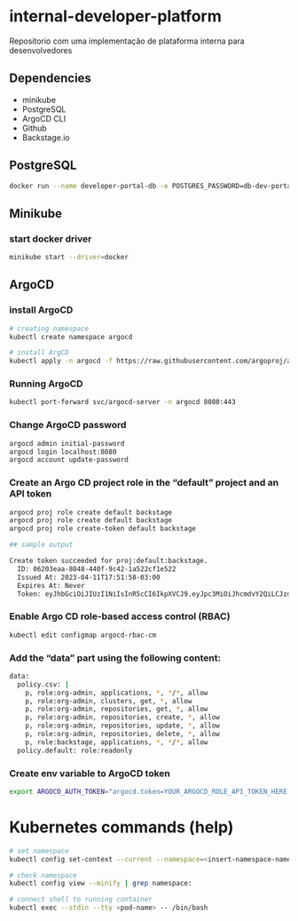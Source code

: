 # internal-developer-platform
Repositorio com uma implementação de plataforma interna para desenvolvedores

## Dependencies

- minikube
- PostgreSQL
- ArgoCD CLI
- Github
- Backstage.io


## PostgreSQL
```bash
docker run --name developer-portal-db -e POSTGRES_PASSWORD=db-dev-portal -p 5432:5432 -d postgres
```

## Minikube

### start docker driver
```bash
minikube start --driver=docker
```

## ArgoCD

### install ArgoCD
```bash
# creating namespace
kubectl create namespace argocd

# install ArgCD
kubectl apply -n argocd -f https://raw.githubusercontent.com/argoproj/argo-cd/stable/manifests/install.yaml
```

### Running ArgoCD
```bash
kubectl port-forward svc/argocd-server -n argocd 8080:443
```

### Change ArgoCD password
```bash
argocd admin initial-password
argocd login localhost:8080
argocd account update-password
```

### Create an Argo CD project role in the “default” project and an API token
```bash
argocd proj role create default backstage
argocd proj role create default backstage
argocd proj role create-token default backstage

## sample output

Create token succeeded for proj:default:backstage.
  ID: 06203eaa-8048-440f-9c42-1a522cf1e522
  Issued At: 2023-04-11T17:51:58-03:00
  Expires At: Never
  Token: eyJhbGciOiJIUzI1NiIsInR5cCI6IkpXVCJ9.eyJpc3MiOiJhcmdvY2QiLCJzdWIiOiJwcm9qOmRlZmF1bHQ6YmFja3N0YWdlIiwibmJmIjoxNjgxMjQ2MzE4LCJpYXQiOjE2ODEyNDYzMTgsImp0aSI6IjA2MjAzZWFhLTgwNDgtNDQwZi05YzQyLTFhNTIyY2YxZTUyMiJ9.n1M52JzzL74PKCtNlhw3eJKvZ8Pnr-vWMyeikNshcj4

```

### Enable Argo CD role-based access control (RBAC)
```bash
kubectl edit configmap argocd-rbac-cm
```

### Add the “data” part using the following content:
```bash
data:
  policy.csv: |
    p, role:org-admin, applications, *, */*, allow
    p, role:org-admin, clusters, get, *, allow
    p, role:org-admin, repositories, get, *, allow
    p, role:org-admin, repositories, create, *, allow
    p, role:org-admin, repositories, update, *, allow
    p, role:org-admin, repositories, delete, *, allow
    p, role:backstage, applications, *, */*, allow
  policy.default: role:readonly
```

### Create env variable to ArgoCD token
```bash
export ARGOCD_AUTH_TOKEN="argocd.token=YOUR_ARGOCD_ROLE_API_TOKEN_HERE
```

# Kubernetes commands (help)    

```bash
# set namespace
kubectl config set-context --current --namespace=<insert-namespace-name-here>

# check namespace
kubectl config view --minify | grep namespace:

# connect shell to running container
kubectl exec --stdin --tty <pod-name> -- /bin/bash
```

